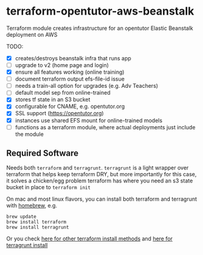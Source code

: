 # terraform-opentutor-aws-beanstalk

Terraform module creates infrastructure for an opentutor Elastic Beanstalk deployment on AWS

TODO:

 - [x] creates/destroys beanstalk infra that runs app
 - [ ] upgrade to v2 (home page and login)
 - [x] ensure all features working (online training)
 - [ ] document terraform output efs-file-id issue
 - [ ] needs a train-all option for upgrades (e.g. Adv Teachers)
 - [ ] default model sep from online-trained
 - [x] stores tf state in an S3 bucket
 - [x] configurable for CNAME, e.g. opentutor.org
 - [x] SSL support (https://opentutor.org)
 - [x] instances use shared EFS mount for online-trained models
 - [ ] functions as a terraform module, where actual deployments just include the module

 ## Required Software

 Needs both `terraform` and `terragrunt`. `terragrunt` is a light wrapper over terraform that helps keep terraform DRY, but more importantly for this case, it solves a chicken/egg problem terraform has where you need an s3 state bucket in place to `terraform init`

 On mac and most linux flavors, you can install both terraform and terragrunt with [homebrew](https://brew.sh/), e.g.

 ```
 brew update
 brew install terraform
 brew install terragrunt
 ```

 Or you check [here for other terraform install methods](https://www.terraform.io/downloads.html) and [here for terragrunt install](https://terragrunt.gruntwork.io/docs/getting-started/install/)

